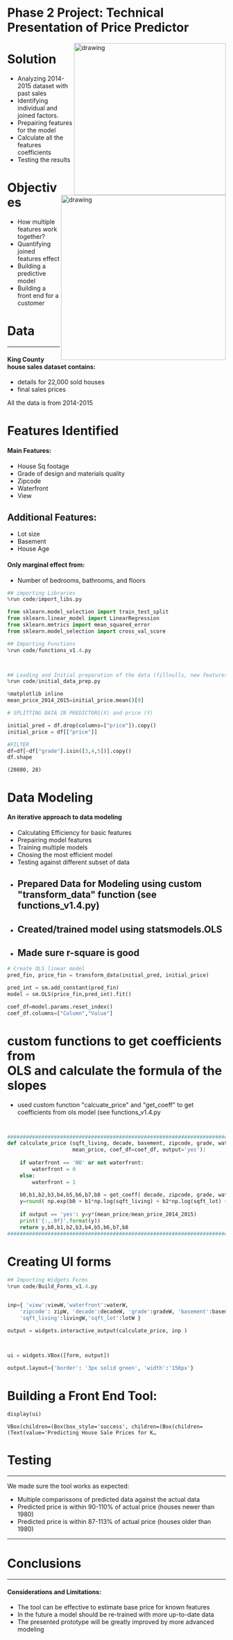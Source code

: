 # Phase 2 Project: Technical Presentation of Price Predictor

  <img src="images/solution.jpg" alt="drawing" align="right"  width="350"/> 
  
# Solution

*  Analyzing 2014-2015 dataset with past sales
*  Identifying individual and joined factors.
*  Prepairing features for the model
*  Calculate all the features coefficients 
*  Testing the results



<img src="images/problem.jpg" alt="drawing" align="right"  width="380"/> 

# Objectives

*  How multiple features work together?
*  Quantifying joined features effect
*  Building a predictive model
* Building a front end for a customer




# Data
***
#### King County house sales dataset contains:
*  details for 22,000 sold houses
*  final sales prices 

All the data is from 2014-2015 




# Features Identified
#### Main Features: 
* House Sq footage 
* Grade of design and materials quality
* Zipcode
* Waterfront
* View



## Additional Features: 
* Lot size
* Basement
* House Age

#### Only marginal effect from:
* Number of bedrooms, bathrooms, and floors


```python
## importing Libraries
%run code/import_libs.py

from sklearn.model_selection import train_test_split
from sklearn.linear_model import LinearRegression
from sklearn.metrics import mean_squared_error
from sklearn.model_selection import cross_val_score

## Importing Functions
%run code/functions_v1.4.py



## Loading and Initial preparation of the data (fillnulls, new features, filtering)
%run code/initial_data_prep.py

%matplotlib inline
mean_price_2014_2015=initial_price.mean()[0]

# SPLITTING DATA IN PREDICTORS(X) and price (Y)

initial_pred = df.drop(columns=["price"]).copy()
initial_price = df[["price"]]

#FILTER
df=df[~df["grade"].isin([3,4,5])].copy()
df.shape
```




    (20880, 28)



# Data Modeling
#### An iterative approach to data modeling 
-  Calculating Efficiency for basic features  
-  Prepairing model features
-  Training multiple models
-  Chosing the most efficient model 
-  Testing against different subset of data


* ## Prepared Data for Modeling using custom "transform_data" function (see functions_v1.4.py)  


* ## Created/trained model using statsmodels.OLS  


* ## Made sure r-square is good  



```python
# Create OLS linear model
pred_fin, price_fin = transform_data(initial_pred, initial_price)

pred_int = sm.add_constant(pred_fin)
model = sm.OLS(price_fin,pred_int).fit()

coef_df=model.params.reset_index()
coef_df.columns=["Column","Value"]
```

# custom functions to get coefficients from <br>OLS and calculate the formula of the slopes

* used custom function "calcuate_price" and "get_coeff" to get coefficients from ols model (see functions_v1.4.py


```python


#############################################################################
def calculate_price (sqft_living, decade, basement, zipcode, grade, waterfront, view , sqft_lot,  
                     mean_price, coef_df=coef_df, output='yes'):
 
    if waterfront == 'NO' or not waterfront: 
        waterfront = 0
    else: 
        waterfront = 1
            
    b0,b1,b2,b3,b4,b5,b6,b7,b8 = get_coeff( decade, zipcode, grade, waterfront, view, coef_df)
    y=round( np.exp(b0 + b1*np.log(sqft_living) + b2*np.log(sqft_lot) + b3*basement + b4*waterfront + b5*grade + b6 + b7 + b8) )
    
    if output == 'yes': y=y*(mean_price/mean_price_2014_2015)
    print('{:,.0f}'.format(y))
    return y,b0,b1,b2,b3,b4,b5,b6,b7,b8
####################################################################################

```

# Creating UI forms


```python
## Importing Widgets Forms
%run code/Build_Forms_v1.4.py


inp={ 'view':viewW,'waterfront':waterW,
    'zipcode': zipW, 'decade':decadeW, 'grade':gradeW, 'basement':basementW, "mean_price":meanW,
    'sqft_living':livingW,'sqft_lot':lotW }

output = widgets.interactive_output(calculate_price, inp )



ui = widgets.VBox([form, output])

output.layout={'border': '3px solid green', 'width':'150px'}

```

# Building a Front End Tool:


```python
display(ui)
```


    VBox(children=(Box(box_style='success', children=(Box(children=(Text(value='Predicting House Sale Prices for K…


# Testing
***

We made sure the tool works as expected:
* Multiple comparissons of predicted data against the actual data
* Predicted price is within 90-110% of actual price (houses newer than 1980)
* Predicted price is within 87-113% of actual price (houses older than 1980)
***

# Conclusions
***

#### Considerations and Limitations:


* The tool can be effective to estimate base price for known features
* In the future a model should be re-trained with more up-to-date data
* The presented prototype will be greatly improved by more advanced modeling


